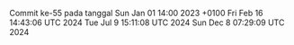 Commit ke-55 pada tanggal Sun Jan 01 14:00 2023 +0100
Fri Feb 16 14:43:06 UTC 2024
Tue Jul  9 15:11:08 UTC 2024
Sun Dec  8 07:29:09 UTC 2024

